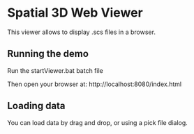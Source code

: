 
# Spatial 3D Web Viewer
This viewer allows to display .scs files in a browser.

## Running the demo

Run the startViewer.bat batch file 

Then open your browser at: http://localhost:8080/index.html

## Loading data

You can load data by drag and drop, or using a pick file dialog.

